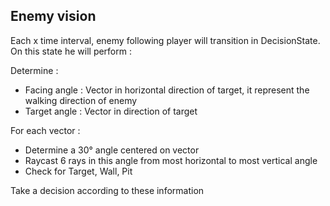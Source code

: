 ## Enemy vision
Each x time interval, enemy following player will transition in DecisionState.  
On this state he will perform :

Determine :
- Facing angle : Vector in horizontal direction of target, it represent the walking direction of enemy
- Target angle : Vector in direction of target

For each vector :
- Determine a 30° angle centered on vector
- Raycast 6 rays in this angle from most horizontal to most vertical angle
- Check for Target, Wall, Pit

Take a decision according to these information